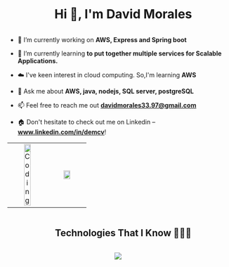<!--horizontal divider(gradiant)-->
<!-- <img src="https://user-images.githubusercontent.com/73097560/115834477-dbab4500-a447-11eb-908a-139a6edaec5c.gif">
<!--h1 without bottom border-->
<div id="user-content-toc">
  <ul align="center">
    <summary><h1 style="display: inline-block">Hi 👋, I'm David Morales</h1></summary>
  </ul>
</div>
<!--h2 without bottom border-->
<!--<div id="user-content-toc">
  <ul align="center">
    <summary><h2 style="display: inline-block">Confusion is part of Programming</h2></summary>
  </ul>
</div>

<!--Intro start-->
- 🔭 I’m currently working on **AWS, Express and Spring boot**

- 🌱 I’m currently learning **to put together multiple services for Scalable Applications.**

- ☁️ I've keen interest in cloud computing. So,I'm learning **AWS**

- 💬 Ask me about **AWS, java, nodejs, SQL server, postgreSQL**

- 📫 Feel free to reach me out **davidmorales33.97@gmail.com**

- 🏠 Don't hesitate to check out me on Linkedin – **www.linkedin.com/in/demcv**!
<!--Intro end-->

<!--- stats & Trophy (start) -->
<p align="center">
  <table align="center">
  <tr border="none">
    <td width="50%" align="center">
      <img align="center" alt="Coding" width="45%" src="https://i.pinimg.com/originals/81/17/8b/81178b47a8598f0c81c4799f2cdd4057.gif">   
    </td>
    <td width="50%" align="center">
      <img  align="center" width="45%" src="https://github-readme-stats.anuraghazra1.vercel.app/api/top-langs/?username=david-morales-33&theme=dark&hide_border=false&no-bg=true&no-frame=true&langs_count=10"/>
    </td>
  </tr>
  </table>
</p>        
<!--- stats (end) -->
<!--h1 without bottom border-->
<div id="user-content-toc">
  <ul align="center">
    <summary><h2 style="display: inline-block">Technologies That I Know 👨🏻‍💻</h2></summary>
  </ul>
</div>
<!--tech stack icons-->
<p align="center">
  <a href="https://skillicons.dev">
    <img src="https://skillicons.dev/icons?i=java,spring,maven,js,ts,nodejs,express,npm,jest,postgres,mongodb,html,css,react,redux,git,aws,docker,kubernetes,redis,linux,postman,vscode,idea,cpp,arduino&perline=14" />
  </a>
</p>

<!-- Connect with me -->
<!--h2 without bottom border-->
<!--<div id="user-content-toc">
  <ul align="center">
    <summary><h2 style="display: inline-block">Connect With Me🤝</h2></summary>
  </ul>
</div>

<!--icons and links-->
<!--<p align="center">
<a href="https://www.linkedin.com/in/demcv/" target="blank"><img align="center" src="https://user-images.githubusercontent.com/88904952/234979284-68c11d7f-1acc-4f0c-ac78-044e1037d7b0.png" alt="linkedin" height="50" width="50" /></a>
<a href="https://www.instagram.com/david_33morales/" target="blank"><img align="center" src="https://user-images.githubusercontent.com/88904952/234981169-2dd1e58f-4b7e-468c-8213-034ba62156c3.png" alt="instagram" height="50" width="50" /></a>
<a href="davidmorales33.97@gmail.com" target="blank"><img align="center" src="" alt="gmail" height="50" width="50" /></a>
  
</p>
<!--profile visit count-->
<!--<div align="center">
  
[![](https://visitcount.itsvg.in/api?id=1010nishant&icon=3&color=6)](https://visitcount.itsvg.in)
  
</div>


<!--horizontal divider(gradiant)-->

<!-- <img src="https://user-images.githubusercontent.com/73097560/115834477-dbab4500-a447-11eb-908a-139a6edaec5c.gif">

----------------------------------------------------------------------
Credit: [1010nishant](https://github.com/1010nishant)
